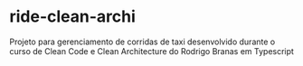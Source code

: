# ride-clean-archi

Projeto para gerenciamento de corridas de taxi desenvolvido durante o curso de Clean Code e Clean Architecture do Rodrigo Branas em Typescript
